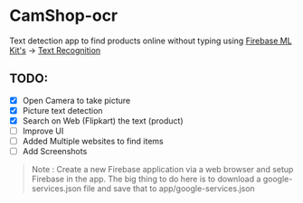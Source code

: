 # CamShop-ocr
Text detection app to find products online without typing using [Firebase ML Kit's](https://developers.google.com/ml-kit/)
-> [Text Recognition](https://firebase.google.com/docs/ml-kit/recognize-text)

## TODO:
- [x] Open Camera to take picture
- [x] Picture text detection 
- [x] Search on Web (Flipkart) the text (product)
- [ ] Improve UI
- [ ] Added Multiple websites to find items
- [ ] Add Screenshots

> Note : Create a new Firebase application via a web browser and setup Firebase in the app. 
The big thing to do here is to download a google-services.json file and save that to app/google-services.json
